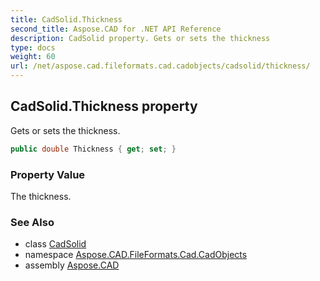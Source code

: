 ```yaml
---
title: CadSolid.Thickness
second_title: Aspose.CAD for .NET API Reference
description: CadSolid property. Gets or sets the thickness
type: docs
weight: 60
url: /net/aspose.cad.fileformats.cad.cadobjects/cadsolid/thickness/
---
```

## CadSolid.Thickness property

Gets or sets the thickness.

```csharp
public double Thickness { get; set; }
```

### Property Value

The thickness.

### See Also

* class [CadSolid](../)
* namespace [Aspose.CAD.FileFormats.Cad.CadObjects](../../cadsolid/)
* assembly [Aspose.CAD](../../../)


